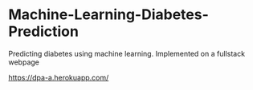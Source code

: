 # Machine-Learning-Diabetes-Prediction
Predicting diabetes using machine learning. Implemented on a fullstack webpage

https://dpa-a.herokuapp.com/
